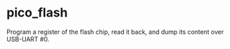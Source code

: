 # pico_flash

Program a register of the flash chip, read it back, and dump its content over USB-UART #0.
